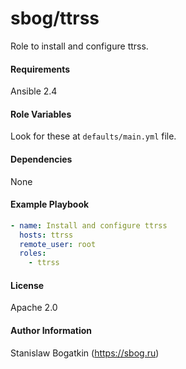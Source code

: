 sbog/ttrss
==========

Role to install and configure ttrss.

#### Requirements

Ansible 2.4

#### Role Variables

Look for these at `defaults/main.yml` file.

#### Dependencies

None

#### Example Playbook

```yaml
- name: Install and configure ttrss
  hosts: ttrss
  remote_user: root
  roles:
    - ttrss
```

#### License

Apache 2.0

#### Author Information

Stanislaw Bogatkin (https://sbog.ru)
